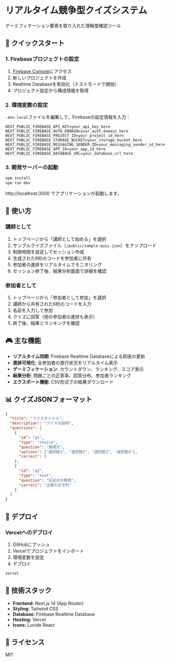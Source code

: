 # リアルタイム競争型クイズシステム

ゲーミフィケーション要素を取り入れた理解度確認ツール

## 🚀 クイックスタート

### 1. Firebaseプロジェクトの設定

1. [Firebase Console](https://console.firebase.google.com/)にアクセス
2. 新しいプロジェクトを作成
3. Realtime Databaseを有効化（テストモードで開始）
4. プロジェクト設定から構成情報を取得

### 2. 環境変数の設定

`.env.local`ファイルを編集して、Firebaseの設定情報を入力：

```env
NEXT_PUBLIC_FIREBASE_API_KEY=your_api_key_here
NEXT_PUBLIC_FIREBASE_AUTH_DOMAIN=your_auth_domain_here
NEXT_PUBLIC_FIREBASE_PROJECT_ID=your_project_id_here
NEXT_PUBLIC_FIREBASE_STORAGE_BUCKET=your_storage_bucket_here
NEXT_PUBLIC_FIREBASE_MESSAGING_SENDER_ID=your_messaging_sender_id_here
NEXT_PUBLIC_FIREBASE_APP_ID=your_app_id_here
NEXT_PUBLIC_FIREBASE_DATABASE_URL=your_database_url_here
```

### 3. 開発サーバーの起動

```bash
npm install
npm run dev
```

http://localhost:3000 でアプリケーションが起動します。

## 📝 使い方

### 講師として

1. トップページから「講師として始める」を選択
2. サンプルクイズファイル（`/public/sample-quiz.json`）をアップロード
3. 制限時間を設定してセッション作成
4. 生成された6桁のコードを参加者に共有
5. 参加者の進捗をリアルタイムでモニタリング
6. セッション終了後、結果分析画面で詳細を確認

### 参加者として

1. トップページから「参加者として参加」を選択
2. 講師から共有された6桁のコードを入力
3. 名前を入力して参加
4. クイズに回答（他の参加者の進捗も表示）
5. 終了後、結果とランキングを確認

## 🎮 主な機能

- **リアルタイム同期**: Firebase Realtime Databaseによる即座の更新
- **進捗可視化**: 全参加者の進行状況をリアルタイム表示
- **ゲーミフィケーション**: カウントダウン、ランキング、スコア表示
- **結果分析**: 問題ごとの正答率、回答分布、参加者ランキング
- **エクスポート機能**: CSV形式での結果ダウンロード

## 📊 クイズJSONフォーマット

```json
{
  "title": "クイズタイトル",
  "description": "クイズの説明",
  "questions": [
    {
      "id": "q1",
      "type": "choice",
      "question": "質問文",
      "options": ["選択肢1", "選択肢2", "選択肢3", "選択肢4"],
      "correct": 0
    },
    {
      "id": "q2",
      "type": "text",
      "question": "記述式の質問",
      "correct": "正解の文字列"
    }
  ]
}
```

## 🚀 デプロイ

### Vercelへのデプロイ

1. GitHubにプッシュ
2. Vercelでプロジェクトをインポート
3. 環境変数を設定
4. デプロイ

```bash
vercel
```

## 🔧 技術スタック

- **Frontend**: Next.js 14 (App Router)
- **Styling**: Tailwind CSS
- **Database**: Firebase Realtime Database
- **Hosting**: Vercel
- **Icons**: Lucide React

## 📄 ライセンス

MIT

